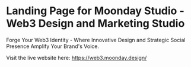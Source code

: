 # Landing Page for Moonday Studio - Web3 Design and Marketing Studio

Forge Your Web3 Identity - Where Innovative Design and Strategic Social Presence Amplify Your Brand's Voice.

Visit the live website here:
https://web3.moonday.design/